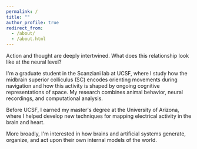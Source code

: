 ```yaml
---
permalink: /
title: ""
author_profile: true
redirect_from: 
  - /about/
  - /about.html
---
```


Action and thought are deeply intertwined. What does this relationship look like at the neural level?

I'm a graduate student in the Scanziani lab at UCSF, where I study how the midbrain superior colliculus (SC) encodes orienting movements during navigation and how this activity is shaped by ongoing cognitive representations of space. My research combines animal behavior, neural recordings, and computational analysis.

Before UCSF, I earned my master's degree at the University of Arizona, where I helped develop new techniques for mapping electrical activity in the brain and heart.

More broadly, I'm interested in how brains and artificial systems generate, organize, and act upon their own internal models of the world.
